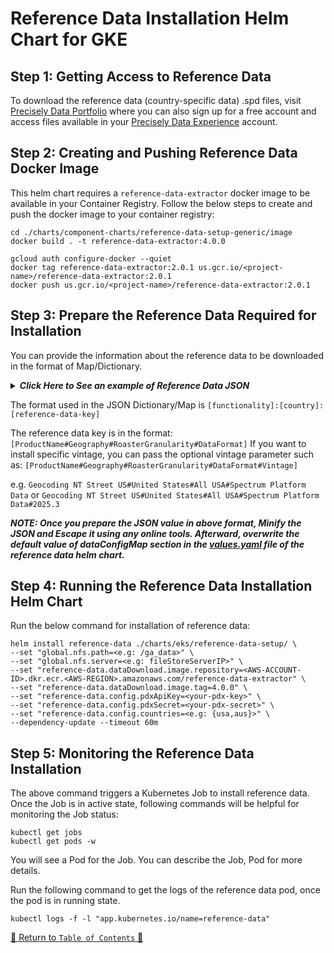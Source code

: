 # Reference Data Installation Helm Chart for GKE

## Step 1: Getting Access to Reference Data

To download the reference data (country-specific data) .spd files,
visit [Precisely Data Portfolio](https://dataguide.precisely.com/) where you can also sign up for a free account and
access files available in your [Precisely Data Experience](https://data.precisely.com/) account.

## Step 2: Creating and Pushing Reference Data Docker Image

This helm chart requires a `reference-data-extractor` docker image to be available in your Container Registry.
Follow the below steps to create and push the docker image to your container registry:

```shell
cd ./charts/component-charts/reference-data-setup-generic/image
docker build . -t reference-data-extractor:4.0.0
```

```shell
gcloud auth configure-docker --quiet
docker tag reference-data-extractor:2.0.1 us.gcr.io/<project-name>/reference-data-extractor:2.0.1
docker push us.gcr.io/<project-name>/reference-data-extractor:2.0.1
```

## Step 3: Prepare the Reference Data Required for Installation

You can provide the information about the reference data to be downloaded in the format of Map/Dictionary.

<details>

**_<summary> Click Here to See an example of Reference Data JSON </summary>_**

```shell
{
  "verify-geocode": {
    "usa": [
      "Geocoding MLD US#United States#All USA#Spectrum Platform Data",
      "Geocoding NT Street US#United States#All USA#Spectrum Platform Data"
    ],
    "aus": [
      "Geocoding PSMA Street#Australia#All AUS#Geocoding",
      "Geocoding GNAF Address Point#Australia#All AUS#Geocoding"
    ]
  },
  "lookup": {
    "usa": [
      "Geocoding MLD US#United States#All USA#Spectrum Platform Data",
      "Geocoding NT Street US#United States#All USA#Spectrum Platform Data"
    ],
    "aus": [
      "Geocoding PSMA Street#Australia#All AUS#Geocoding",
      "Geocoding GNAF Address Point#Australia#All AUS#Geocoding"
    ]
  },
  "autocomplete": {
    "usa": [
      "Predictive Addressing Points#United States#All USA#Interactive"
    ],
    "aus": [
      "Predictive Addressing Points#Australia#All AUS#Interactive"
    ]
  },
  "express_data": {
    "usa": [
      "Address Express#United States#All USA#Spectrum Platform Data",
      "POI Express#United States#All USA#Spectrum Platform Data"
    ],
    "aus": [
      "Address Express#Australia#All AUS#Spectrum Platform Data"
    ]
  }
}
```
</details>


The format used in the JSON Dictionary/Map is `[functionality]:[country]:[reference-data-key]`

The reference data key is in the format:`[ProductName#Geography#RoasterGranularity#DataFormat]`
If you want to install specific vintage, you can pass the optional vintage parameter such as: `[ProductName#Geography#RoasterGranularity#DataFormat#Vintage]`

e.g. `Geocoding NT Street US#United States#All USA#Spectrum Platform Data` or `Geocoding NT Street US#United States#All USA#Spectrum Platform Data#2025.3`

_**NOTE: Once you prepare the JSON value in above format, Minify the JSON and Escape it using any online tools.
Afterward, overwrite the default value of dataConfigMap section in the [values.yaml](../../../charts/gke/reference-data-setup/values.yaml) file of the reference data helm chart.**_


## Step 4: Running the Reference Data Installation Helm Chart

Run the below command for installation of reference data:

```shell
helm install reference-data ./charts/eks/reference-data-setup/ \
--set "global.nfs.path=<e.g: /ga_data>" \
--set "global.nfs.server=<e.g: fileStoreServerIP>" \
--set "reference-data.dataDownload.image.repository=<AWS-ACCOUNT-ID>.dkr.ecr.<AWS-REGION>.amazonaws.com/reference-data-extractor" \
--set "reference-data.dataDownload.image.tag=4.0.0" \
--set "reference-data.config.pdxApiKey=<your-pdx-key>" \
--set "reference-data.config.pdxSecret=<your-pdx-secret>" \
--set "reference-data.config.countries=<e.g: {usa,aus}>" \
--dependency-update --timeout 60m
```

## Step 5: Monitoring the Reference Data Installation

The above command triggers a Kubernetes Job to install reference data. Once the Job is in active state, following commands will be helpful for monitoring the Job status:

```shell
kubectl get jobs
kubectl get pods -w
```
You will see a Pod for the Job. You can describe the Job, Pod for more details.

Run the following command to get the logs of the reference data pod, once the pod is in running state.
```shell
kubectl logs -f -l "app.kubernetes.io/name=reference-data"
```

[🔗 Return to `Table of Contents` 🔗](../../../README.md#components)